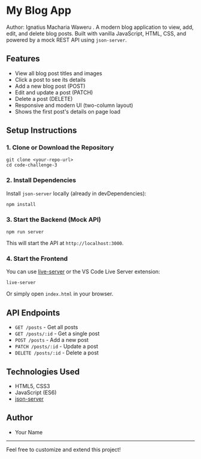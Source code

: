 # My Blog App
Author: Ignatius Macharia Waweru .
A modern blog application to view, add, edit, and delete blog posts. Built with vanilla JavaScript, HTML, CSS, and powered by a mock REST API using `json-server`.

## Features
- View all blog post titles and images
- Click a post to see its details
- Add a new blog post (POST)
- Edit and update a post (PATCH)
- Delete a post (DELETE)
- Responsive and modern UI (two-column layout)
- Shows the first post's details on page load

## Setup Instructions

### 1. Clone or Download the Repository

```
git clone <your-repo-url>
cd code-challenge-3
```

### 2. Install Dependencies

Install `json-server` locally (already in devDependencies):

```
npm install
```

### 3. Start the Backend (Mock API)

```
npm run server
```

This will start the API at `http://localhost:3000`.

### 4. Start the Frontend

You can use [live-server](https://www.npmjs.com/package/live-server) or the VS Code Live Server extension:

```
live-server
```

Or simply open `index.html` in your browser.

## API Endpoints
- `GET /posts` - Get all posts
- `GET /posts/:id` - Get a single post
- `POST /posts` - Add a new post
- `PATCH /posts/:id` - Update a post
- `DELETE /posts/:id` - Delete a post

## Technologies Used
- HTML5, CSS3
- JavaScript (ES6)
- [json-server](https://github.com/typicode/json-server)

## Author
- Your Name

---

Feel free to customize and extend this project!
